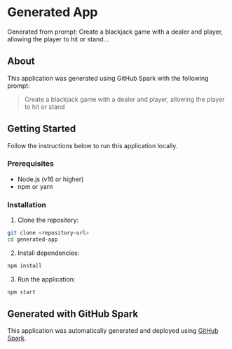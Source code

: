 # Generated App

Generated from prompt: Create a blackjack game with a dealer and player, allowing the player to hit or stand...

## About

This application was generated using GitHub Spark with the following prompt:

> Create a blackjack game with a dealer and player, allowing the player to hit or stand

## Getting Started

Follow the instructions below to run this application locally.

### Prerequisites

- Node.js (v16 or higher)
- npm or yarn

### Installation

1. Clone the repository:
```bash
git clone <repository-url>
cd generated-app
```

2. Install dependencies:
```bash
npm install
```

3. Run the application:
```bash
npm start
```

## Generated with GitHub Spark

This application was automatically generated and deployed using [GitHub Spark](https://github.com/spark).
